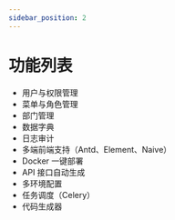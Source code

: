 ```yaml
---
sidebar_position: 2
---
```

# 功能列表

- 用户与权限管理
- 菜单与角色管理
- 部门管理
- 数据字典
- 日志审计
- 多端前端支持（Antd、Element、Naive）
- Docker 一键部署
- API 接口自动生成
- 多环境配置
- 任务调度（Celery）
- 代码生成器 